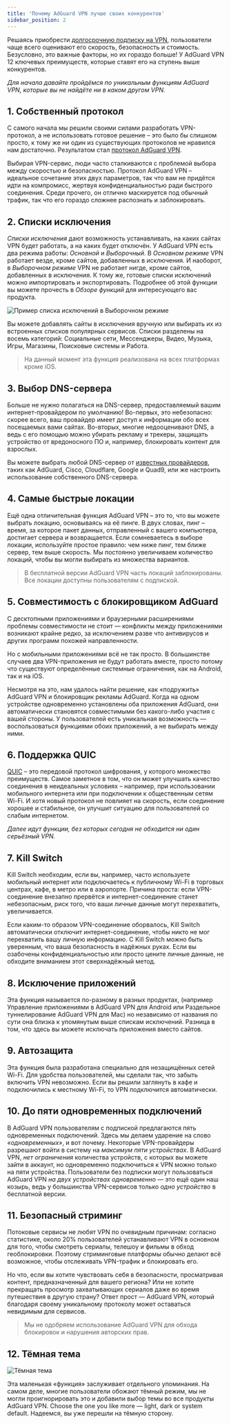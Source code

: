 ```yaml
---
title: 'Почему AdGuard VPN лучше своих конкурентов'
sidebar_position: 2
---
```


Решаясь приобрести [долгосрочную подписку на VPN](subscription.md), пользователи чаще всего оценивают его скорость, безопасность и стоимость. Безусловно, это важные факторы, но их гораздо больше! У AdGuard VPN 12 ключевых преимуществ, которые ставят его на ступень выше конкурентов.

*Для начала давайте пройдёмся по уникальным функциям AdGuard VPN, которые вы не найдёте ни в каком другом VPN.*

## 1. Собственный протокол
С самого начала мы решили своими силами разработать VPN-протокол, а не использовать готовое решение – это было бы слишком просто, к тому же ни один из существующих протоколов не нравился нам достаточно. Результатом стал [протокол AdGuard VPN](adguard-vpn-protocol.mdx).

Выбирая VPN-сервис, люди часто сталкиваются с проблемой выбора между скоростью и безопасностью. Протокол AdGuard VPN – идеальное сочетание этих двух параметров, так что вам не придётся идти на компромисс, жертвуя конфиденциальностью ради быстрого соединения. Среди прочего, он отлично маскируется под обычный трафик, так что его гораздо сложнее распознать и заблокировать.

## 2. Списки исключения
*Списки исключения* дают возможность устанавливать, на каких сайтах VPN будет работать, а на каких будет отключён. У AdGuard VPN есть два режима работы: *Основной* и *Выборочный*. В *Основном режиме* VPN работает везде, кроме сайтов, добавленных в исключения. И наоборот, в *Выборочном режиме* VPN не работает нигде, кроме сайтов, добавленных в исключения. К тому же, готовые списки исключений можно импортировать и экспортировать. Подробнее об этой функции вы можете прочесть в *Обзоре функций* для интересующего вас продукта.

![Пример списка исключений в Выборочном режиме](https://cdn.adguard.com/public/Adguard/Blog/vpn_export_exclusions.png)

Вы можете добавлять сайты в исключения вручную или выбирать их из встроенных списков популярных сервисов. Списки разделены на восемь категорий: Социальные сети, Мессенджеры, Видео, Музыка, Игры, Магазины, Поисковые системы и Работа.

> На данный момент эта функция реализована на всех платформах кроме iOS.

## 3. Выбор DNS-сервера
Больше не нужно полагаться на DNS-сервер, предоставляемый вашим интернет-провайдером по умолчанию! Во-первых, это небезопасно: скорее всего, ваш провайдер имеет доступ к информации обо всех посещаемых вами сайтах. Во-вторых, многие недооценивают DNS, а ведь с его помощью можно убирать рекламу и трекеры, защищать устройство от вредоносного ПО и, например, блокировать контент для взрослых.

Вы можете выбрать любой DNS-сервер от [известных провайдеров](https://kb.adguard.com/en/general/dns-providers), таких как AdGuard, Cisco, Cloudflare, Google и Quad9, или же настроить использование собственного DNS-сервера.

## 4. Самые быстрые локации

Ещё одна отличительная функция AdGuard VPN – это то, что вы можете выбрать локацию, основываясь на её пинге. В двух словах, пинг – время, за которое пакет данных, отправленный с вашего компьютера, достигает сервера и возвращается. Если сомневаетесь в выборе локации, используйте простое правило: чем ниже пинг, тем ближе сервер, тем выше скорость. Мы постоянно увеличиваем количество локаций, чтобы вы могли выбирать из множества вариантов.

> В бесплатной версии AdGuard VPN часть локаций заблокированы. Все локации доступны пользователям с подпиской.

## 5. Совместимость с блокировщиком AdGuard

С десктопными приложениями и браузерными расширениями проблемы совместимости не стоит — конфликты между приложениями возникают крайне редко, за исключением разве что антивирусов и других программ похожей направленности.

Но с мобильными приложениями всё не так просто. В большинстве случаев два VPN-приложения не будут работать вместе, просто потому что существуют определённые системные ограничения, как на Android, так и на iOS.

Несмотря на это, нам удалось найти решение, как «подружить» AdGuard VPN и блокировщик рекламы AdGuard. Когда на одном устройстве одновременно установлены оба приложения AdGuard, они автоматически становятся совместимыми без какого-либо участия с вашей стороны. У пользователей есть уникальная возможность — воспользоваться функциями обоих приложений, а не выбирать между ними.

## 6. Поддержка QUIC
[QUIC](https://adguard.com/en/blog/dns-over-quic.html) – это передовой протокол шифрования, у которого множество преимуществ. Самое заметное в том, что он может улучшать качество соединения в неидеальных условиях – например, при использовании мобильного интернета или при подключении к общественным сетям Wi-Fi. И хотя новый протокол не повлияет на скорость, если соединение хорошее и стабильное, он улучшит ситуацию для пользователей со слабым интернетом.

*Далее идут функции, без которых сегодня не обходится ни один серьёзный VPN.*

## 7. Kill Switch
Kill Switch необходим, если вы, например, часто используете мобильный интернет или подключаетесь к публичному Wi-Fi в торговых центрах, кафе, в метро или в аэропорте. Причина проста: если VPN-соединение внезапно прервётся и интернет-соединение станет небезопасным, риск того, что ваши личные данные могут перехватить, увеличивается.

Если каким-то образом VPN-соединение оборвалось, Kill Switch автоматически отключит интернет-соединение, чтобы никто не мог перехватить вашу личную информацию. С Kill Switch можно быть уверенным, что ваша безопасность в надёжных руках. Если вы озабочены конфиденциальностью или просто цените личные данные, не обходите вниманием этот сверхнадёжный метод.

## 8. Исключение приложений
Эта функция называется по-разному в разных продуктах, (например Управление приложениями в AdGuard VPN для Android или Раздельное туннелирование AdGuard VPN для Mac) но независимо от названия по сути она близка к упомянутым выше спискам исключений. Разница в том, что здесь вы можете исключать приложения вместо сайтов.

## 9. Автозащита
Эта функция была разработана специально для незащищённых сетей Wi-Fi. Для удобства пользователей, мы сделали так, что забыть включить VPN невозможно. Если вы решили заглянуть в кафе и подключились к местному Wi-Fi, то VPN подключится автоматически.

## 10. До пяти одновременных подключений
В AdGuard VPN пользователям с подпиской предлагаются пять одновременных подключений. Здесь мы делаем ударение на слово *«одновременных»*, и вот почему. Некоторые VPN-провайдеры разрешают войти в систему на *максимум пяти устройствах*. В AdGuard VPN, *нет ограничения* количества устройств, с которых вы можете зайти в аккаунт, но одновременно подключиться к VPN можно только на пяти устройства. Пользователи без подписки могут пользоваться AdGuard VPN *на двух устройствах одновременно* — это ещё один наш козырь, ведь у большинства VPN-сервисов только *одно устройство* в бесплатной версии.

## 11. Безопасный стриминг
Потоковые сервисы не любят VPN по очевидным причинам: согласно статистике, около 20% пользователей устанавливают VPN в основном для того, чтобы смотреть сериалы, телешоу и фильмы в обход геоблокировки. Поэтому стриминговые платформы обычно делают всё возможное, чтобы отслеживать VPN-трафик и блокировать его.

Но что, если вы хотите чувствовать себя в безопасности, просматривая контент, предназначенный для вашего региона? Или не хотите прекращать просмотр захватывающих сериалов даже во время путешествия в другую страну? Ответ прост — AdGuard VPN, который благодаря своему уникальному протоколу может оставаться невидимым для сервисов.

> Мы не одобряем использование AdGuard VPN для обхода блокировок и нарушения авторских прав.

## 12. Тёмная тема

![Тёмная тема](https://cdn.adguard.com/public/Adguard/Blog/vpn/main_en_black.png)

Эта маленькая «функция» заслуживает отдельного упоминания. На самом деле, многие пользователи обожают тёмный режим, мы не могли проигнорировать это и добавили выбор темы во все продукты AdGuard VPN. Choose the one you like more — light, dark or system default. Надеемся, вы уже перешли на тёмную сторону.
